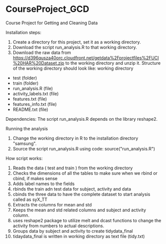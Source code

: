 CourseProject_GCD
=================

Course Project for Getting and Cleaning Data


Installation steps: 

1. Create a directory for this project, set it as a working directory.
2. Download the script run_analysis.R to that working directory.
3. Download the raw data from https://d396qusza40orc.cloudfront.net/getdata%2Fprojectfiles%2FUCI%20HAR%20Dataset.zip to the working directory and unzip it.
Structure of the working directory should look like:
working directory
+ test (folder)
+ train (folder)
+ run_analysis.R (file)
+ activity_labels.txt (file)
+ features.txt (file)
+ features_info.txt (file)
+ README.txt (file)

Dependencies: 
The script run_analysis.R depends on the library reshape2. 


Running the analysis

1. Change the working directory in R to the installation directory "samsung".
2. Source the script run_analysis.R using code: source("run_analysis.R")


How script works:

1. Reads the data ( test and train ) from the working directory
2. Checks the dimensions of all the tables to make sure when we rbind or cbind, if makes sense
3. Adds label names to the fields
4. rbinds the train adn test data for subject, activity and data
5. cbinds the three data to have the complete dataset to start analysis called as syX_TT
6. Extracts the columns for mean and std
7. Keeps the mean and std related columns and subject and activity column.
8. uses reshape2 package to utilize melt and dcast functions to change the activity from numbers to actual descriptions.
9. Groups data by subject and activity to create tidydata_final
10. tidaydata_final is written in working directory as text file (tidy.txt)
